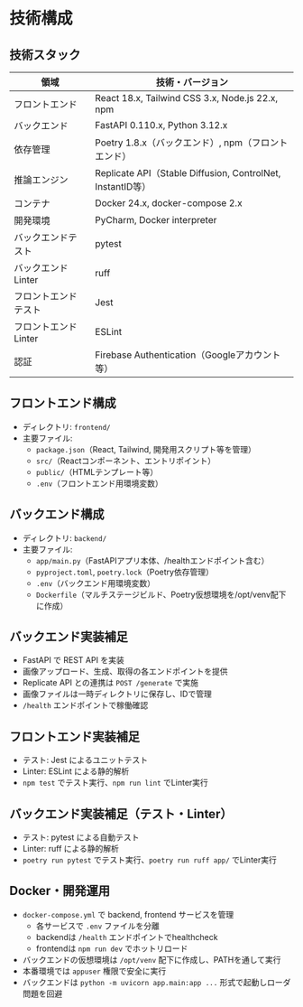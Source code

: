 # 技術構成

## 技術スタック

| 領域         | 技術・バージョン                                      |
|--------------|------------------------------------------------------|
| フロントエンド | React 18.x, Tailwind CSS 3.x, Node.js 22.x, npm     |
| バックエンド   | FastAPI 0.110.x, Python 3.12.x                      |
| 依存管理      | Poetry 1.8.x（バックエンド）, npm（フロントエンド）   |
| 推論エンジン   | Replicate API（Stable Diffusion, ControlNet, InstantID等） |
| コンテナ      | Docker 24.x, docker-compose 2.x                      |
| 開発環境      | PyCharm, Docker interpreter                          |
| バックエンドテスト | pytest                                            |
| バックエンドLinter | ruff                                            |
| フロントエンドテスト | Jest                                           |
| フロントエンドLinter | ESLint                                        |
| 認証         | Firebase Authentication（Googleアカウント等）         |

## フロントエンド構成

- ディレクトリ: `frontend/`
- 主要ファイル:  
  - `package.json`（React, Tailwind, 開発用スクリプト等を管理）
  - `src/`（Reactコンポーネント、エントリポイント）
  - `public/`（HTMLテンプレート等）
  - `.env`（フロントエンド用環境変数）

## バックエンド構成

- ディレクトリ: `backend/`
- 主要ファイル:  
  - `app/main.py`（FastAPIアプリ本体、/healthエンドポイント含む）
  - `pyproject.toml`, `poetry.lock`（Poetry依存管理）
  - `.env`（バックエンド用環境変数）
  - `Dockerfile`（マルチステージビルド、Poetry仮想環境を/opt/venv配下に作成）

## バックエンド実装補足

- FastAPI で REST API を実装
- 画像アップロード、生成、取得の各エンドポイントを提供
- Replicate API との連携は `POST /generate` で実施
- 画像ファイルは一時ディレクトリに保存し、IDで管理
- `/health` エンドポイントで稼働確認

## フロントエンド実装補足

- テスト: Jest によるユニットテスト
- Linter: ESLint による静的解析
- `npm test` でテスト実行、`npm run lint` でLinter実行

## バックエンド実装補足（テスト・Linter）

- テスト: pytest による自動テスト
- Linter: ruff による静的解析
- `poetry run pytest` でテスト実行、`poetry run ruff app/` でLinter実行

## Docker・開発運用

- `docker-compose.yml` で backend, frontend サービスを管理
  - 各サービスで `.env` ファイルを分離
  - backendは `/health` エンドポイントでhealthcheck
  - frontendは `npm run dev` でホットリロード
- バックエンドの仮想環境は `/opt/venv` 配下に作成し、PATHを通して実行
- 本番環境では `appuser` 権限で安全に実行
- バックエンドは `python -m uvicorn app.main:app ...` 形式で起動しローダ問題を回避
